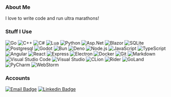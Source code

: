### About Me

I love to write code and run ultra marathons!

### Stuff I Use

![Go](https://img.shields.io/badge/-Go-000?&logo=go)
![C++](https://img.shields.io/badge/-C++-000?&logo=cplusplus)
![C#](https://img.shields.io/badge/-C%23-000?&logo=dotnet)
![Lua](https://img.shields.io/badge/-Lua-000?&logo=lua)
![Python](https://img.shields.io/badge/-Python-000?&logo=python)
![Asp.Net](https://img.shields.io/badge/-Asp.Net-000?&logo=dotnet)
![Blazor](https://img.shields.io/badge/-Blazor-000?&logo=blazor)
![SQLite](https://img.shields.io/badge/-SQLite-000?&logo=sqlite)
![Postgresql](https://img.shields.io/badge/-PostgreSQL-000?&logo=postgresql)
![Godot](https://img.shields.io/badge/-Godot-000?&logo=godotengine)
![Bun](https://img.shields.io/badge/-Bun-000?&logo=bun)
![Deno](https://img.shields.io/badge/-Deno-000?&logo=deno)
![Node.js](https://img.shields.io/badge/-Node.js-000?&logo=node.js)
![JavaScript](https://img.shields.io/badge/JavaScript-000?logo=JavaScript)
![TypeScript](https://img.shields.io/badge/-TypeScript-000?&logo=TypeScript)
![Angular](https://img.shields.io/badge/-Angular-000?&logo=angular)
![React](https://img.shields.io/badge/-React-000?&logo=React)
![Express](https://img.shields.io/badge/-Express-000?&logo=Express)
![Electron](https://img.shields.io/badge/-Electron-000?&logo=Electron)
![Docker](https://img.shields.io/badge/-Docker-000?&logo=Docker)
![Git](https://img.shields.io/badge/-Git-000?&logo=git)
![Markdown](https://img.shields.io/badge/-Markdown-000?&logo=markdown)
![Visual Studio Code](https://img.shields.io/badge/-Visual%20Studio%20Code-000)
![Visual Studio](https://img.shields.io/badge/-Visual%20Studio-000)
![CLion](https://img.shields.io/badge/-CLion-000?logo=clion)
![Rider](https://img.shields.io/badge/-Rider-000?logo=Rider)
![GoLand](https://img.shields.io/badge/-GoLand-000?logo=GoLand)
![PyCharm](https://img.shields.io/badge/-PyCharm-000?logo=PyCharm)
![WebStorm](https://img.shields.io/badge/-WebStorm-000?logo=WebStorm)

### Accounts

[![Email Badge](https://img.shields.io/badge/frankhaledevelops@gmail.com-223344?style=flat-square&logo=Gmail&logoColor=white&link=mailto:frankhaledevelops@gmail.com)](mailto:frankhaledevelops@gmail.com)
[![Linkedin Badge](https://img.shields.io/badge/-frankhale-blue?style=flat-square&logo=Linkedin&logoColor=white&link=https://www.linkedin.com/in/frank-hale-baa619244/)](https://www.linkedin.com/in/frank-hale-baa619244/)

